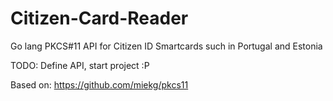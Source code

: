 # Citizen-Card-Reader
Go lang PKCS#11 API for Citizen ID Smartcards such in Portugal and Estonia


TODO: Define API, start project :P

Based on: https://github.com/miekg/pkcs11
